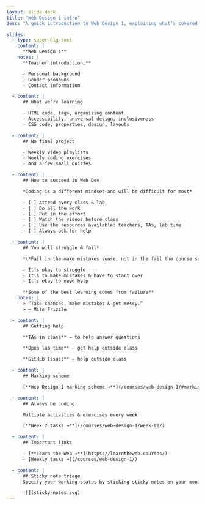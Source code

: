 ```yaml
---
layout: slide-deck
title: "Web Design 1 intro"
desc: "A quick introduction to Web Design 1, explaining what’s covered, expectations & marking scheme."

slides:
  - type: super-big-text
    content: |
      **Web Design 1**
    notes: |
      **Teacher introduction…**

      - Personal background
      - Gender pronouns
      - Contact information

  - content: |
      ## What we’re learning

      - HTML code, tags, organizing content
      - Accessibility, universal design, inclusiveness
      - CSS code, properties, design, layouts

  - content: |
      ## No final project

      - Weekly video playlists
      - Weekly coding exercises
      - And a few small quizzes

  - content: |
      ## How to succeed in Web Dev

      *Coding is a different mindset—and will be difficult for most*

      - [ ] Attend every class & lab
      - [ ] Do all the work
      - [ ] Put in the effort
      - [ ] Watch the videos before class
      - [ ] Use the resources available: teachers, TAs, lab time
      - [ ] Always ask for help

  - content: |
      ## You will struggle & fail*

      *\*Fail in the make mistakes sense, not in the fail the course sense*

      - It’s okay to struggle
      - It’s to make mistakes & have to start over
      - It’s okay to need help

      **Some of the best learning comes from failure**
    notes: |
      > “Take chances, make mistakes & get messy.”
      > — Miss Frizzle

  - content: |
      ## Getting help

      **TAs in class** — to help answer questions

      **Open lab time** — get help outside class

      **GitHub Issues** — help outside class

  - content: |
      ## Marking scheme

      [**Web Design 1 marking scheme ➔**](/courses/web-design-1/#marking-scheme)

  - content: |
      ## Always be coding

      Multiple activities & exercises every week

      [**Week 2 tasks ➔**](/courses/web-design-1/week-02/)

  - content: |
      ## Important links

      - [**Learn the Web ➔**](https://learntheweb.courses/)
      - [Weekly tasks ➔](/courses/web-design-1/)

  - content: |
      ## Sticky note triage
      Specify your working status by sticking sticky notes on your monitor

      ![](sticky-notes.svg)
---
```

